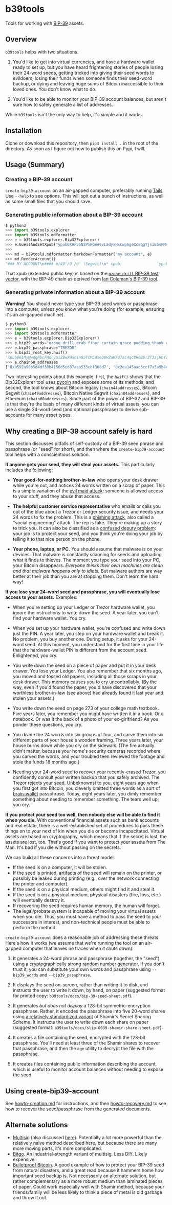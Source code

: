 # b39tools

Tools for working with [BIP-39](https://github.com/bitcoin/bips/blob/master/bip-0039.mediawiki) assets.

## Overview

`b39tools` helps with two situations.

1. You'd like to get into virtual currencies, and have a hardware wallet
   ready to set up, but you have heard frightening stories of people losing
   their 24-word seeds, getting tricked into giving their seed words to
   evildoers, losing their funds when someone finds their seed-word backup,
   or dying and leaving huge sums of Bitcoin inaccessible to their loved
   ones. You don't know what to do.

2. You'd like to be able to monitor your BIP-39 account balances, but aren't
   sure how to safely generate a list of addresses.

While `b39tools` isn't the only way to help, it's simple and it works.

## Installation

Clone or download this repository, then `pip3 install .` in the root of the
directory. As soon as I figure out how to publish this on Pypi, I will.

## Usage (Summary)

### Creating a BIP-39 account

`create-bip39-account` on an air-gapped computer, preferably running
[Tails](https://tails.boum.org/). Use `--help` to see options. This
will spit out a bunch of instructions, as well as some small files that
you should save. 

### Generating public information about a BIP-39 account

```python
$ python3
>>> import b39tools.explorer
>>> import b39tools.mdformatter
>>> e = b39tools.explorer.Bip32Explorer()
>>> e.GuessAndSetXpub("ypub6XHF56N2PSKGee9vLadyxHxCwp6geXc8qgYjsiBbsFMdkRbwVbY7fHZ4UZu63Hmpx5dfNMAkfSe8xyzQbbQJxkRnBAmrEQFoA5bR2vyhHtZ")
>>> 
>>> md = b39tools.mdformatter.MarkdownFormatter("my account", e)
>>> md.RenderAccount()
"### MY ACCOUNT\n#### m/49'/0'/0' (Segwit)\n* xpub:               `ypub6XHF56N2PSKGee9vLadyxHxCwp6geXc8qgYjsiBbsFMdkRbwVbY7fHZ4UZu63Hmpx5dfNMAkfSe8xyzQbbQJxkRnBAmrEQFoA5bR2vyhHtZ`\n- [`3HtNhiznwgWXvcBuX8STnVcvcga7ZeAK9K`](https://www.blockchain.com/btc/address/3HtNhiznwgWXvcBuX8STnVcvcga7ZeAK9K)\n- [`38oA5GJrjM2kLzJvTTxwYbRBCPaaKw3u76`](https://www.blockchain.com/btc/address/38oA5GJrjM2kLzJvTTxwYbRBCPaaKw3u76)\n- [`3CWfBBnGz9sKCrsjWQ3LzTAfAsQJ9weTpo`](https://www.blockchain.com/btc/address/3CWfBBnGz9sKCrsjWQ3LzTAfAsQJ9weTpo)\n- [`3KKWYLg3guk958ZjtqxJPxHaMCUnCyNc4Z`](https://www.blockchain.com/btc/address/3KKWYLg3guk958ZjtqxJPxHaMCUnCyNc4Z)\n- [`32LhqXVpf2uxWtqhtSucoaVjeV1h2kMCj9`](https://www.blockchain.com/btc/address/32LhqXVpf2uxWtqhtSucoaVjeV1h2kMCj9)\n\n"
```

That xpub (extended public key) is based on the [`ozone drill` BIP-39 test vector](https://github.com/trezor/python-mnemonic/blob/master/vectors.json), with the BIP-49 chain as derived from [Ian Coleman's BIP-39 tool](https://iancoleman.io/bip39/).

### Generating private information about a BIP-39 account

**Warning!** You should never type your BIP-39 seed words or passphrase into
a computer, unless you know what you're doing (for example, ensuring it's an
air-gapped machine).

```python
$ python3
>>> import b39tools.explorer
>>> import b39tools.mdformatter
>>> e = b39tools.explorer.Bip32Explorer()
>>> e.bip39_words="ozone drill grab fiber curtain grace pudding thank cruise elder eight picnic"
>>> e.bip39_passphrase="TREZOR"
>>> e.bip32_root_key.hwif()
'xpub661MyMwAqRbcFHdcyuiZBwXHanin8aTCMLdxeD6HZaK7d7ac4qc8HmBSrZT3zjHDYZYD1U8o8GDAfPGcbsJH2sNu2AXtXXqguVWY8MM4amq'
>>> e.chain60_addresses
['0xb592a90b5d4df30b4156d5ed87aea533cbf360d7', '0x2ea145aad5ccf7a5a9b8cc64b93e676d61e7113e', '0x29c8cc15c094223ef4851047f57e146b51423fe5', '0x41ef15129f874f6eae3791c508e60e8afdfb1ac8', '0x9b817ecdb56d1a628aa4a0eecbd3a4d7cb2816fa']
```

Two interesting points about this example: first, the `hwif()` shows that
the Bip32Explorer tool uses [pycoin](https://github.com/richardkiss/pycoin/)
and exposes some of its methods; and second, the tool knows about Bitcoin
legacy (`chain44addresses`), Bitcoin Segwit (`chain49addresses`), Bitcoin
Native Segwit (`chain84addresses`), and Ethereum (`chain60addresses`). Since
part of the power of BIP-32 and BIP-39 is that they're the basis of many
different kinds of virtual assets, you can use a single 24-word seed (and
optional passphrase) to derive sub-accounts for many asset types.

## Why creating a BIP-39 account safely is hard

This section discusses pitfalls of self-custody of a BIP-39 seed phrase and
passphrase (or "seed" for short), and then where the `create-bip39-account`
tool helps with a conscientious solution.

**If anyone gets your seed, they will steal your assets.** This particularly
includes the following:

* **Your good-for-nothing brother-in-law** who opens your desk drawer while
  you're out, and notices 24 words written on a scrap of paper. This is
  a simple variation of the [evil maid attack](https://en.wikipedia.org/wiki/Evil_maid_attack):
  someone is allowed access to your stuff, and they abuse that access.

* **The helpful customer service representative** who emails or calls you
  out of the blue about a Trezor or Ledger security issue, and needs your
  24 words to fix the problem. This is a [phishing attack](https://en.wikipedia.org/wiki/Phishing),
  also called a "social engineering" attack. The rep is fake. They're making
  up a story to trick you. It can also be classified as a
  [confused deputy problem](https://en.wikipedia.org/wiki/Confused_deputy_problem):
  your job is to protect your seed, and you think you're doing your job by
  telling it to that nice person on the phone.

* **Your phone, laptop, or PC.** You should assume that malware is on your
  devices. That malware is constantly scanning for seeds and uploading what
  it finds to thieves. The moment you type your seed into your PC, your
  Bitcoin disappears. *Everyone thinks their own machines are clean and that
  malware happens only to idiots.* But malware authors are way better at
  their job than you are at stopping them. Don't learn the hard way!

**If you lose your 24-word seed and passphrase, you will eventually lose access to your assets.** Examples:

* When you're setting up your Ledger or Trezor hardware wallet, you ignore
  the instructions to write down the seed. A year later, you can't find your
  hardware wallet. You cry.

* When you set up your hardware wallet, you're confused and write down just
  the PIN. A year later, you step on your hardware wallet and break it. No
  problem, you buy another one. During setup, it asks for your 24-word seed.
  At this moment, you understand for the first time in your life that the
  hardware-wallet PIN is different from the account seed. Enlightened, you
  cry.

* You write down the seed on a piece of paper and put it in your desk drawer.
  You lose your Ledger. You also remember that six months ago, you moved and
  tossed old papers, including all those scraps in your desk drawer. This
  memory causes you to cry uncontrollably. (By the way, even if you'd found
  the paper, you'd have discovered that your worthless brother-in-law (see
  above) had already found it last year and stolen your assets.)

* You write down the seed on page 273 of your college math textbook. Five
  years later, you remember you might have written it in a book. Or a
  notebook. Or was it the back of a photo of your ex-girlfriend? As you
  ponder these questions, you cry.

* You divide the 24 words into six groups of four, and carve them into six
  different parts of your house's wooden framing. Three years later, your
  house burns down while you cry on the sidewalk. (The fire actually didn't
  matter, because your home's security cameras recorded where you carved
  the words, and your troubled teen reviewed the footage and stole the funds
  18 months ago.)

* Needing your 24-word seed to recover your recently-erased Trezor, you
  confidently consult your written backup that you safely archived. The
  Trezor rejects your seed. Unbeknownst to you, eight years ago when
  you first got into Bitcoin, you cleverly omitted three words as a
  sort of [brain-wallet](https://en.bitcoin.it/wiki/Brainwallet)
  passphrase. Today, eight years later, you dimly remember something
  about needing to remember something. The tears well up; you cry.

**If you protect your seed too well, then nobody else will be able to find it when you die.**
With conventional financial assets such as bank accounts and real estate,
there is a well-established set of procedures to pass these things on to
your next of kin when you die or become incapacitated. Virtual assets are
based on cryptography, which means that if the secret is lost, the assets
are lost, too. That's good if you want to protect your assets from The Man.
It's bad if you die without passing on the secrets.

We can build all these concerns into a threat model:

* If the seed is on a computer, it will be stolen.
* If the seed is printed, artifacts of the seed will remain on the printer, or
  possibly be leaked during printing (e.g., over the network connecting the printer
  and computer).
* If the seed is on a physical medium, others might find it and steal it.
* If the seed is on a physical medium, physical disasters (fire, loss, etc.)
  will eventually destroy it.
* If recovering the seed requires human memory, the human will forget.
* The legal/probate system is incapable of moving your virtual assets when
  you die. Thus, you must have a method to pass the seed to your successors
  in interest, and non-technical people must be able to perform the method.

`create-bip39-account` does a reasonable job of addressing these threats.
Here's how it works (we assume that we're running the tool on an air-gapped
computer that leaves no traces when it shuts down):

1. It generates a 24-word phrase and passphrase (together, the "seed")
   using a
   [cryptographically strong random number generator](https://docs.python.org/3/library/secrets.html).
   If you don't trust it, you can substitute your own words and passphrase
   using `--bip39_words` and `--bip39_passphrase`.

1. It displays the seed on-screen, rather than writing it to disk, and instructs
   the user to write it down, by hand, on paper (suggested format for printed
   copy: `b39tools/docs/bip-39-seed-sheet.pdf`).

1. It generates *but does not display* a 128-bit symmetric-encryption
   passphrase. Rather, it encodes the passphrase into five 20-word shares
   using
   [a relatively standardized variant](https://github.com/satoshilabs/slips/blob/master/slip-0039.md)
   of Shamir's Secret Sharing Scheme. It instructs the user
   to write down each share on paper (suggested format: `b39tools/docs/slip-0039-shamir-share-sheet.pdf`).

1. It creates a file containing the seed, encrypted with the 128-bit
   passphrase. You'll need at least three of the Shamir shares to recover
   that passphrase, and then the `age` utility to decrypt the file with
   the passphrase.

1. It creates files containing public information describing the account,
   which is useful to monitor account balances without needing to expose the
   seed.

## Using create-bip39-account

See [howto-creation.md](b39tools/docs/howto-creation.md) for instructions, and then [howto-recovery.md](b39tools/docs/howto-recover.md) to see how to recover the seed/passphrase from the generated documents.

## Alternate solutions

* [Multisig](https://btcguide.github.io/) (also discussed
  [here](https://bitcoiner.guide/multisig/)). Potentially a lot more
  powerful than the relatively naive method described here, but because
  there are many more moving parts, it's more complicated.
* [Bitgo](https://www.bitgo.com/). An industrial-strength variant of
  multisig. Less DIY. Likely expensive.
* [Bulletproof Bitcoin](https://bulletproofbitcoin.com/). A good example of
  how to protect your BIP-39 seed from natural disasters, and a great read
  because it hammers home how important seed backup is. Not necessarily
  an alternate solution, but rather complementary as a more robust medium
  than laminated pieces of paper. Could work especially well with Shamir
  method, because your friends/family will be less likely to think a piece
  of metal is old garbage and throw it out.
